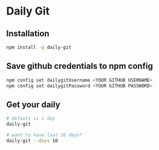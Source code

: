 # Daily Git

## Installation
```bash
npm install -g daily-git
```

## Save github credentials to npm config

```bash
npm config set dailygitUsername <YOUR GITHUB USERNAME>
npm config set dailygitPassword <YOUR GITHUB PASSWORD>
```

## Get your daily

```bash
# default is 1 day
daily-git

# want to have last 10 days?
daily-git --days 10
```
